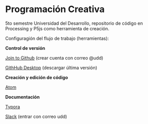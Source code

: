 # Programación Creativa
5to semestre Universidad del Desarrollo, repositorio de código en Processing y P5js como herramienta de creación.

Configuragión del flujo de trabajo (herramientas):

**Control de versión**

[Join to Github](https://github.com/join) (crear cuenta con correo @udd)

[GithHub Desktop](https://desktop.github.com/) (descargar última versión)

**Creación y edición de código**

[Atom](https://atom.io/)

**Documentación**

[Typora](https://typora.io/)

[Slack](https://join.slack.com/t/pcudd18/shared_invite/enQtMzI1NzQ2OTI2OTQ5LTA4NzkxMmE2NDYyMDhkOWI2ZjEwMTUxNDk0ODE0OTE2NzAyODhkMTRmYjYxM2U5ODg1YWRlOGE1YzAwZDU1ZDg) (entrar con correo udd)